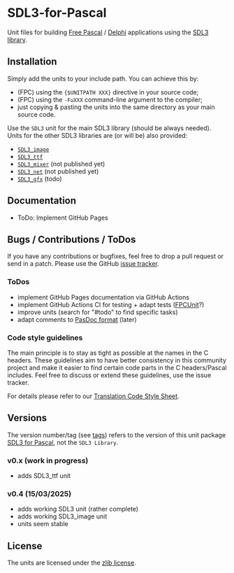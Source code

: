 # SDL3-for-Pascal

Unit files for building
[Free Pascal](https://freepascal.org/) / [Delphi](https://www.embarcadero.com/products/delphi) applications
using the [SDL3 library](https://libsdl.org).

## Installation

Simply add the units to your include path. You can achieve this by:
 - (FPC) using the `{$UNITPATH XXX}` directive in your source code;
 - (FPC) using the `-FuXXX` command-line argument to the compiler;
 - just copying & pasting the units into the same directory as your main source code.

Use the `SDL3` unit for the main SDL3 library (should be always needed). Units for the other SDL3 libraries are (or will be) also provided:
 - [`SDL3_image`](https://github.com/libsdl-org/SDL_image)
 - [`SDL3_ttf`](https://github.com/libsdl-org/SDL_ttf)
 - [`SDL3_mixer`](https://github.com/libsdl-org/SDL_mixer) (not published yet)
 - [`SDL3_net`](https://github.com/libsdl-org/SDL_net) (not published yet)
 - [`SDL3_gfx`](https://github.com/sabdul-khabir/SDL3_gfx) (todo)

## Documentation

- ToDo: Implement GitHub Pages

## Bugs / Contributions / ToDos

If you have any contributions or bugfixes, feel free to drop a pull request or send in a patch.
Please use the GitHub [issue tracker](https://github.com/PascalGameDevelopment/SDL3-for-Pascal/issues).

### ToDos

- implement GitHub Pages documentation via GitHub Actions
- implement GitHub Actions CI for testing + adapt tests ([FPCUnit](https://wiki.freepascal.org/fpcunit)?)
- improve units (search for "#todo" to find specific tasks)
- adapt comments to [PasDoc format](https://pasdoc.github.io) (later)

### Code style guidelines

The main principle is to stay as tight as possible at the names in the C headers.
These guidelines aim to have better consistency in this community project and make
it easier to find certain code parts in the C headers/Pascal includes. Feel free
to discuss or extend these guidelines, use the issue tracker.

For details please refer to our [Translation Code Style Sheet](STYLESHEET.md).

## Versions

The version number/tag (see [tags](https://github.com/PascalGameDevelopment/SDL3-for-Pascal/tags)) refers to the version of this unit  package [SDL3 for Pascal](https://github.com/PascalGameDevelopment/SDL3-for-Pascal), not the `SDL3 Library`.

### v0.x (work in progress)

- adds SDL3_ttf unit

### v0.4 (15/03/2025)

- adds working SDL3 unit (rather complete)
- adds working SDL3_image unit
- units seem stable

## License

The units are licensed under the [zlib license](https://opensource.org/license/zlib).
